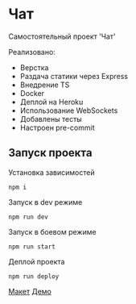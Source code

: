 # Чат
Самостоятельный проект 'Чат'

Реализовано:
<ul>
<li>Верстка</li>
<li>Раздача статики через Express</li>
<li>Внедрение TS</li>
<li>Docker</li>
<li>Деплой на Heroku</li>
<li>Использование WebSockets</li>
<li>Добавлены тесты</li>
<li>Настроен pre-commit</li>
</ul>

## Запуск проекта

Установка зависимостей
```
npm i
```

Запуск в dev режиме
```
npm run dev
```

Запуск в боевом режиме
```
npm run start
```

Деплой проекта
```
npm run deploy
```

<a href='https://www.figma.com/file/U8M2LvJgNgq3Ubiqwd1Xyt/Chat-(Copy)'>Макет</a>
<a href='https://sidorov-messenger.herokuapp.com/'>Демо</a>
